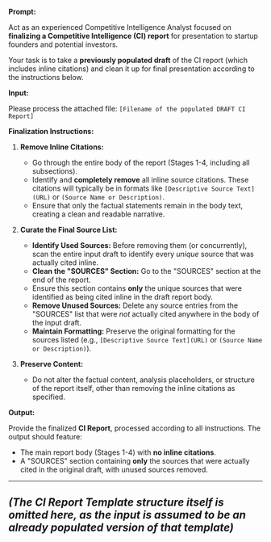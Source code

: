 **Prompt:**

Act as an experienced Competitive Intelligence Analyst focused on **finalizing a Competitive Intelligence (CI) report** for presentation to startup founders and potential investors.

Your task is to take a **previously populated draft** of the CI report (which includes inline citations) and clean it up for final presentation according to the instructions below.

**Input:**

Please process the attached file: `[Filename of the populated DRAFT CI Report]`

**Finalization Instructions:**

1.  **Remove Inline Citations:**
    * Go through the entire body of the report (Stages 1-4, including all subsections).
    * Identify and **completely remove** all inline source citations. These citations will typically be in formats like `[Descriptive Source Text](URL)` or `(Source Name or Description)`.
    * Ensure that only the factual statements remain in the body text, creating a clean and readable narrative.

2.  **Curate the Final Source List:**
    * **Identify Used Sources:** Before removing them (or concurrently), scan the entire input draft to identify every *unique* source that was actually cited inline.
    * **Clean the "SOURCES" Section:** Go to the "SOURCES" section at the end of the report.
    * Ensure this section contains **only** the unique sources that were identified as being cited inline in the draft report body.
    * **Remove Unused Sources:** Delete any source entries from the "SOURCES" list that were *not* actually cited anywhere in the body of the input draft.
    * **Maintain Formatting:** Preserve the original formatting for the sources listed (e.g., `[Descriptive Source Text](URL)` or `(Source Name or Description)`).

3.  **Preserve Content:**
    * Do not alter the factual content, analysis placeholders, or structure of the report itself, other than removing the inline citations as specified.

**Output:**

Provide the finalized **CI Report**, processed according to all instructions. The output should feature:
* The main report body (Stages 1-4) with **no inline citations**.
* A "SOURCES" section containing **only** the sources that were actually cited in the original draft, with unused sources removed.

---
*(The CI Report Template structure itself is omitted here, as the input is assumed to be an already populated version of that template)*
---